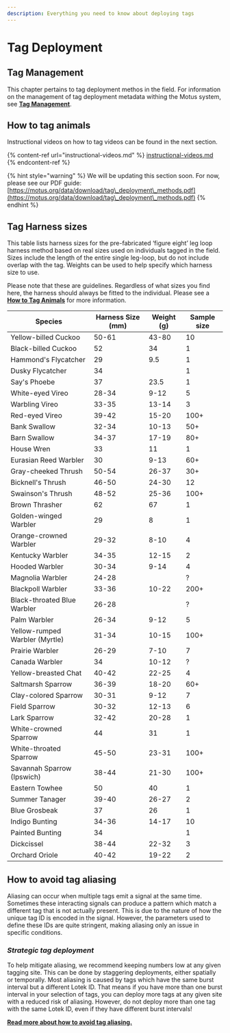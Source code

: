 ```yaml
---
description: Everything you need to know about deploying tags
---
```


# Tag Deployment

## Tag Management

This chapter pertains to tag deployment methos in the field. For information on the management of tag deployment metadata withing the Motus system, see [**Tag Management**](../../project-management/tag-management/).

## How to tag animals

Instructional videos on how to tag videos can be found in the next section.

{% content-ref url="instructional-videos.md" %}
[instructional-videos.md](instructional-videos.md)
{% endcontent-ref %}

{% hint style="warning" %}
We will be updating this section soon. For now, please see our PDF guide: [https://motus.org/data/download/tag\_deployment\_methods.pdf](https://motus.org/data/download/tag\_deployment\_methods.pdf)
{% endhint %}

## Tag Harness sizes

This table lists harness sizes for the pre-fabricated ‘figure eight’ leg loop harness method based on real sizes used on individuals tagged in the field. Sizes include the length of the entire single leg-loop, but do not include overlap with the tag. Weights can be used to help specify which harness size to use.

Please note that these are guidelines. Regardless of what sizes you find here, the harness should always be fitted to the individual. Please see a [**How to Tag Animals**](https://docs.motus.org/tagguide/tag-deployment#how-to-tag-animals) for more information.

| Species                        | Harness Size (mm) | Weight (g) | Sample size |
| ------------------------------ | ----------------- | ---------- | ----------- |
| Yellow-billed Cuckoo           | 50-61             | 43-80      | 10          |
| Black-billed Cuckoo            | 52                | 34         | 1           |
| Hammond's Flycatcher           | 29                | 9.5        | 1           |
| Dusky Flycatcher               | 34                |            | 1           |
| Say's Phoebe                   | 37                | 23.5       | 1           |
| White-eyed Vireo               | 28-34             | 9-12       | 5           |
| Warbling Vireo                 | 33-35             | 13-14      | 3           |
| Red-eyed Vireo                 | 39-42             | 15-20      | 100+        |
| Bank Swallow                   | 32-34             | 10-13      | 50+         |
| Barn Swallow                   | 34-37             | 17-19      | 80+         |
| House Wren                     | 33                | 11         | 1           |
| Eurasian Reed Warbler          | 30                | 9-13       | 60+         |
| Gray-cheeked Thrush            | 50-54             | 26-37      | 30+         |
| Bicknell's Thrush              | 46-50             | 24-30      | 12          |
| Swainson's Thrush              | 48-52             | 25-36      | 100+        |
| Brown Thrasher                 | 62                | 67         | 1           |
| Golden-winged Warbler          | 29                | 8          | 1           |
| Orange-crowned Warbler         | 29-32             | 8-10       | 4           |
| Kentucky Warbler               | 34-35             | 12-15      | 2           |
| Hooded Warbler                 | 30-34             | 9-14       | 4           |
| Magnolia Warbler               | 24-28             |            | ?           |
| Blackpoll Warbler              | 33-36             | 10-22      | 200+        |
| Black-throated Blue Warbler    | 26-28             |            | ?           |
| Palm Warbler                   | 26-34             | 9-12       | 5           |
| Yellow-rumped Warbler (Myrtle) | 31-34             | 10-15      | 100+        |
| Prairie Warbler                | 26-29             | 7-10       | 7           |
| Canada Warbler                 | 34                | 10-12      | ?           |
| Yellow-breasted Chat           | 40-42             | 22-25      | 4           |
| Saltmarsh Sparrow              | 36-39             | 18-20      | 60+         |
| Clay-colored Sparrow           | 30-31             | 9-12       | 7           |
| Field Sparrow                  | 30-32             | 12-13      | 6           |
| Lark Sparrow                   | 32-42             | 20-28      | 1           |
| White-crowned Sparrow          | 44                | 31         | 1           |
| White-throated Sparrow         | 45-50             | 23-31      | 100+        |
| Savannah Sparrow (Ipswich)     | 38-44             | 21-30      | 100+        |
| Eastern Towhee                 | 50                | 40         | 1           |
| Summer Tanager                 | 39-40             | 26-27      | 2           |
| Blue Grosbeak                  | 37                | 26         | 1           |
| Indigo Bunting                 | 34-36             | 14-17      | 10          |
| Painted Bunting                | 34                |            | 1           |
| Dickcissel                     | 38-44             | 22-32      | 3           |
| Orchard Oriole                 | 40-42             | 19-22      | 2           |

## **How to avoid tag aliasing**

Aliasing can occur when multiple tags emit a signal at the same time. Sometimes these interacting signals can produce a pattern which match a different tag that is not actually present. This is due to the nature of how the unique tag ID is encoded in the signal. However, the parameters used to define these IDs are quite stringent, making aliasing only an issue in specific conditions.

### _Strategic tag deployment_

To help mitigate aliasing, we recommend keeping numbers low at any given tagging site. This can be done by staggering deployments, either spatially or temporally. Most aliasing is caused by tags which have the same burst interval but a different Lotek ID. That means if you have more than one burst interval in your selection of tags, you can deploy more tags at any given site with a reduced risk of aliasing. However, do not deploy more than one tag with the same Lotek ID, even if they have different burst intervals!

[**Read more about how to avoid tag aliasing.**](../tag-aliasing.md#how-to-avoid-tag-aliasing-1)
